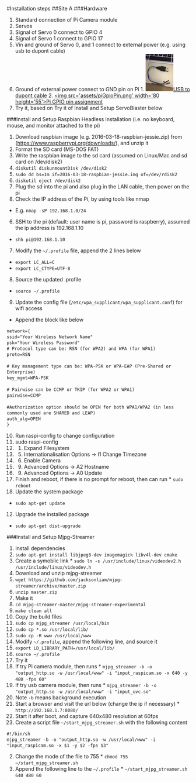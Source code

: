 #Installation steps
##Site A
###Hardware
1. Standard connection of Pi Camera module
2. Servos
  1. Signal of Servo 0 connect to GPIO 4
  2. Signal of Servo 1 connect to GPIO 17
  3. Vin and ground of Servo 0, and 1 connect to external power (e.g. using usb to dupont cable)
  4. Ground of external power connect to GND pin on Pi
    1. [<img src='assets/usb2dupont.jpg' width='76' height='102'>USB to dupont cable](assets/usb2dupont.jpg)
    2. [<img src='assets/piGpioPin.png' width='80 height='55'>Pi GPIO pin assignment](assets/piGpioPin.png)
  5. Try it, based on Try it of Install and Setup ServoBlaster below

###Install and Setup Raspbian
Headless installation (i.e. no keyboard, mouse, and monitor attached to the pi)

1. Download raspbian image (e.g. 2016-03-18-raspbian-jessie.zip) from (https://www.raspberrypi.org/downloads/), and unzip it
2. Format the SD card (MS-DOS FAT)
3. Write the raspbian image to the sd card (assumed on Linux/Mac and sd card on /dev/disk2)
  1. `diskutil diskunmountDisk /dev/disk2`
  2. `sudo dd bs=1m if=2016-03-18-raspbian-jessie.img of=/dev/rdisk2`
  3. `diskutil eject /dev/disk2`
4. Plug the sd into the pi and also plug in the LAN cable, then power on the pi
5. Check the IP address of the Pi, by using tools like nmap
  * E.g. `nmap -sP 192.168.1.0/24`
6. SSH to the pi (default: user name is pi, password is raspberry), assumed the ip address is 192.168.1.10
  * `shh pi@192.168.1.10`
7. Modify the `~/.profile` file, append the 2 lines below
  * `export LC_ALL=C`
  * `export LC_CTYPE=UTF-8`
8. Source the updated .profile
  * `source ~/.profile`
9. Update the config file (`/etc/wpa_supplicant/wpa_supplicant.conf`) for wifi access
  * Append the block like below
  ```
network={
ssid="Your Wireless Network Name"
psk="Your Wireless Password"
# Protocol type can be: RSN (for WPA2) and WPA (for WPA1)
proto=RSN

# Key management type can be: WPA-PSK or WPA-EAP (Pre-Shared or Enterprise)
key_mgmt=WPA-PSK

# Pairwise can be CCMP or TKIP (for WPA2 or WPA1)
pairwise=CCMP

#Authorization option should be OPEN for both WPA1/WPA2 (in less commonly used are SHARED and LEAP)
auth_alg=OPEN
}
  ```
10. Run raspi-config to change configuration
  1. sudo raspi-config
  2. 1. Expand Filesystem
  3. 5. Internationalisation Options -> I1 Change Timezone
  4. 6. Enable Camera
  5. 9. Advanced Options -> A2 Hostname
  6. 9. Advanced Options -> A0 Update
  7. Finish and reboot, if there is no prompt for reboot, then can run
    * `sudo reboot`
11. Update the system package
  * `sudo apt-get update`
12. Upgrade the installed package
  * `sudo apt-get dist-upgrade`

###Install and Setup Mjpg-Streamer
1. Install dependencies
  1. `sudo apt-get install libjpeg8-dev imagemagick libv4l-dev cmake`
  2. Create a symoblic link
    * `sudo ln -s /usr/include/linux/videodev2.h /usr/include/linux/videodev.h`
2. Download and unzip mjpg-streamer
  1. `wget https://github.com/jacksonliam/mjpg-streamer/archive/master.zip`
  2. `unzip master.zip`
3. Make it
  1. `cd mjpg-streamer-master/mjpg-streamer-experimental`
  2. `make clean all`
4. Copy the build files
  1. `sudo cp mjpg_streamer /usr/local/bin`
  2. `sudo cp *.so /usr/local/lib/`
  3. `sudo cp -R www /usr/local/www`
5. Modify `~/.profile`, append the following line, and source it
  1. `export LD_LIBRARY_PATH=/usr/local/lib/`
  2. `source ~/.profile`
6. Try it
  1. If try Pi camera module, then runs
    * `mjpg_streamer -b -o "output_http.so -w /usr/local/www" -i "input_raspicam.so -x 640 -y 480 -fps 60"`
  2. If try usb camera module, then runs
    * `mjpg_streamer -b -o "output_http.so -w /usr/local/www" -i "input_uvc.so"`
  3. Note `-b` means background execution
  4. Start a browser and visit the url below (change the ip if necessary)
    * `http://192.168.1.7:8080/`
7. Start it after boot, and capture 640x480 resolution at 60fps
  1. Create a script file `~/start_mjpg_streamer.sh` with the following content
```
#!/bin/sh
mjpg_streamer -b -o "output_http.so -w /usr/local/www" -i "input_raspicam.so -x $1 -y $2 -fps $3"
```
  2. Change the mode of the file to 755
    * `chmod 755 ~/start_mjpg_streamer.sh`
  3. Append the following line to the `~/.profile`
    * `~/start_mjpg_streamer.sh 640 480 60`


